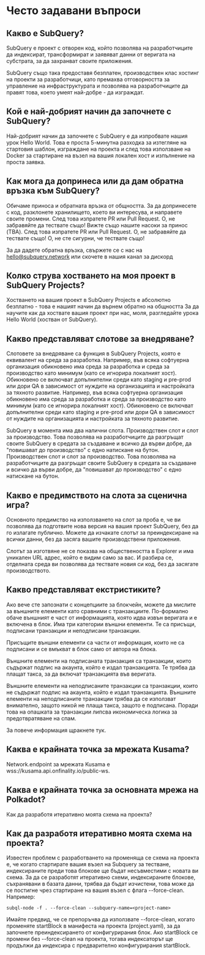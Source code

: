 # Често задавани въпроси

## Какво е SubQuery?

SubQuery е проект с отворен код, който позволява на разработчиците да индексират, трансформират и заявяват данни от веригата на субстрата, за да захранват своите приложения.

SubQuery също така предоставя безплатен, производствен клас хостинг на проекти за разработчици, като премахва отговорността за управление на инфраструктурата и позволява на разработчиците да правят това, което умеят най-добре - да изграждат.

## Кой е най-добрият начин да започнете с SubQuery?

Най-добрият начин да започнете с SubQuery е да изпробвате нашия урок Hello World. Това е проста 5-минутна разходка за изтегляне на стартовия шаблон, изграждане на проекта и след това използване на Docker за стартиране на възел на вашия локален хост и изпълнение на проста заявка.

## Как мога да допринеса или да дам обратна връзка към SubQuery?

Обичаме приноса и обратната връзка от общността. За да допринесете с код, разклонете хранилището, което ви интересува, и направете своите промени. След това изпратете PR или Pull Request. О, не забравяйте да тествате също! Вижте също нашите насоки за принос (TBA). След това изпратете PR или Pull Request. О, не забравяйте да тествате също! О, не сте сигурни, че тествате също!

За да дадете обратна връзка, свържете се с нас на hello@subquery.network или скочете в нашия канал за дискорд

## Колко струва хостването на моя проект в SubQuery Projects?

Хостването на вашия проект в SubQuery Projects е абсолютно безплатно - това е нашият начин да върнем обратно на общността За да научите как да хоствате вашия проект при нас, моля, разгледайте урока Hello World (хостван от SubQuery).

## Какво представляват слотове за внедряване?

Слотовете за внедряване са функция в SubQuery Projects, която е еквивалент на среда за разработка. Например, във всяка софтуерна организация обикновено има среда за разработка и среда за производство като минимум (като се игнорира локалният хост). Обикновено се включват допълнителни среди като staging и pre-prod или дори QA в зависимост от нуждите на организацията и настройката за тяхното развитие. Например, във всяка софтуерна организация обикновено има среда за разработка и среда за производство като минимум (като се игнорира локалният хост). Обикновено се включват допълнителни среди като staging и pre-prod или дори QA в зависимост от нуждите на организацията и настройката за тяхното развитие.

SubQuery в момента има два налични слота. Производствен слот и слот за производство. Това позволява на разработчиците да разгръщат своите SubQuery в средата за създаване и всичко да върви добре, да "повишават до производство" с едно натискане на бутон. Производствен слот и слот за производство. Това позволява на разработчиците да разгръщат своите SubQuery в средата за създаване и всичко да върви добре, да "повишават до производство" с едно натискане на бутон.

## Какво е предимството на слота за сценична игра?

Основното предимство на използването на слот за проба е, че ви позволява да подготвите нова версия на вашия проект SubQuery, без да го излагате публично. Можете да изчакате слотът за преиндексиране на всички данни, без да засяга вашите производствени приложения.

Слотът за изготвяне не се показва на обществеността в Explorer и има уникален URL адрес, който е видим само за вас. И разбира се, отделната среда ви позволява да тествате новия си код, без да засягате производството.

## Какво представляват екстристиките?

Ако вече сте запознати с концепциите за блокчейн, можете да мислите за външните елементи като сравними с транзакциите. По-формално обаче външният е част от информацията, която идва извън веригата и е включена в блок. Има три категории външни елементи. Те са присъщи, подписани транзакции и неподписани транзакции.

Присъщите външни елементи са части от информация, които не са подписани и се вмъкват в блок само от автора на блока.

Външните елементи на подписаната транзакция са транзакции, които съдържат подпис на акаунта, който е издал транзакцията. Те трябва да плащат такса, за да включат транзакцията във веригата.

Външните елементи на неподписаните транзакции са транзакции, които не съдържат подпис на акаунта, който е издал транзакцията. Външните елементи на неподписаните транзакции трябва да се използват внимателно, защото никой не плаща такса, защото е подписана. Поради това на опашката за транзакции липсва икономическа логика за предотвратяване на спам.

За повече информация щракнете тук.

## Каква е крайната точка за мрежата Kusama?

Network.endpoint за мрежата Kusama е wss://kusama.api.onfinality.io/public-ws.

## Каква е крайната точка за основната мрежа на Polkadot?

Как да разработя итеративно моята схема на проекта?

## Как да разработя итеративно моята схема на проекта?

Известен проблем с разработването на променяща се схема на проекта е, че когато стартирате вашия възел на Subquery за тестване, индексираните преди това блокове ще бъдат несъвместими с новата ви схема. За да се разработят итеративно схеми, индексираните блокове, съхранявани в базата данни, трябва да бъдат изчистени, това може да се постигне чрез стартиране на вашия възел с флага --force-clean. Например:

```shell
subql-node -f . --force-clean --subquery-name=<project-name>
```

Имайте предвид, че се препоръчва да използвате --force-clean, когато променяте startBlock в манифеста на проекта (project.yaml), за да започнете преиндексирането от конфигурирания блок. Ако startBlock се промени без --force-clean на проекта, тогава индексаторът ще продължи да индексира с предварително конфигурирания startBlock.